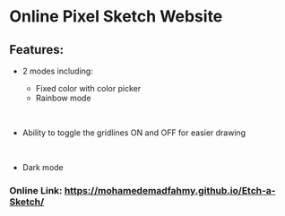 # Online Pixel Sketch Website

## Features:

+ 2 modes including:
    + Fixed color with color picker
    + Rainbow mode
    <p>&nbsp;</p>

+ Ability to toggle the gridlines ON and OFF for easier drawing
    <p>&nbsp;</p>

+ Dark mode


### **Online Link:** https://mohamedemadfahmy.github.io/Etch-a-Sketch/
